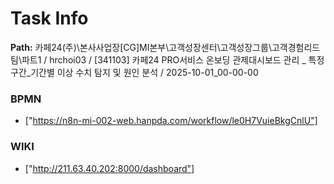 # Task Info

**Path:** 카페24(주)\본사사업장\[CG]MI본부\고객성장센터\고객성장그룹\고객경험리드팀\파트1 / hrchoi03 / [341103] 카페24 PRO서비스 온보딩 관제대시보드 관리 _ 특정구간_기간별 이상 수치 탐지 및 원인 분석 / 2025-10-01_00-00-00

### BPMN
- ["https://n8n-mi-002-web.hanpda.com/workflow/le0H7VuieBkgCnlU"]

### WIKI
- ["http://211.63.40.202:8000/dashboard"]

